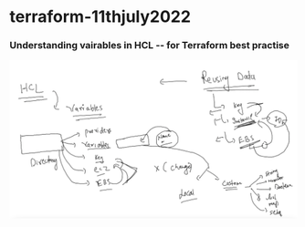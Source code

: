 # terraform-11thjuly2022

### Understanding vairables in HCL -- for Terraform best practise 

<img src="var.png">



